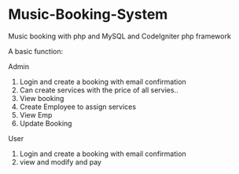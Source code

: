 # Music-Booking-System
Music booking with php and MySQL and CodeIgniter php framework


A basic function:

Admin
1) Login and create a booking with email confirmation
2) Can create services with the price of all servies..
3) View booking 
4) Create Employee to assign services
5) View Emp
6) Update Booking

User
1) Login and create a booking with email confirmation
2) view and modify and pay
